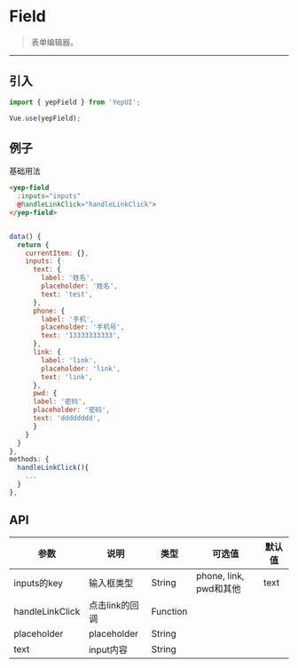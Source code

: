 # Field

> 表单编辑器。

----------

## 引入

```javascript
import { yepField } from 'YepUI';

Vue.use(yepField);
```

## 例子

基础用法
```html
<yep-field
  :inputs="inputs"
  @handleLinkClick="handleLinkClick">
</yep-field>

```

```js

data() {
  return {
    currentItem: {},
    inputs: {
      text: {
        label: '姓名',
        placeholder: '姓名',
        text: 'test',
      },
      phone: {
        label: '手机',
        placeholder: '手机号',
        text: '13333333333',
      },
      link: {
        label: 'link',
        placeholder: 'link',
        text: 'link',
      },
      pwd: {
      label: '密码',
      placeholder: '密码',
      text: 'dddddddd',
      }
    }
  }
},
methods: {
  handleLinkClick(){
    ...
  }
},

```


## API

| 参数 | 说明 | 类型 | 可选值 | 默认值 |
|------|-------|---------|-------|--------|
| inputs的key | 输入框类型 | String | phone, link, pwd和其他 | text |
| handleLinkClick | 点击link的回调 | Function |  |  |
| placeholder | placeholder | String |  |  |
| text | input内容 | String |  |  |

